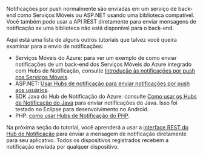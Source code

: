 

Notificações por push normalmente são enviadas em um serviço de back-end como Serviços Móveis ou ASP.NET usando uma biblioteca compatível. Você também pode usar a API REST diretamente para enviar mensagens de notificação se uma biblioteca não está disponível para o back-end.

Aqui está uma lista de alguns outros tutoriais que talvez você queira examinar para o envio de notificações:

- Serviços Móveis do Azure: para ver um exemplo de como enviar notificações de um back-end dos Serviços Móveis do Azure integrado com Hubs de Notificação, consulte [Introdução às notificações por push nos Serviços Móveis](../mobile-services-javascript-backend-ios-get-started-push.md).  
- ASP.NET: [Usar Hubs de notificação para enviar notificações por push aos usuários](notification-hubs-aspnet-backend-ios-notify-users.md).
- SDK Java do Hub de Notificação do Azure: consulte [Como usar os Hubs de Notificação do Java](../articles/notification-hubs/notification-hubs-java-backend-how-to.md) para enviar notificações do Java. Isso foi testado no Eclipse para desenvolvimento no Android.
- PHP: [como usar Hubs de Notificação do PHP](../articles/notification-hubs/notification-hubs-php-backend-how-to.md).


Na próxima seção do tutorial, você aprenderá a usar a [interface REST do Hub de Notificação](http://msdn.microsoft.com/library/windowsazure/dn223264.aspx) para enviar a mensagem de notificação diretamente para seu aplicativo. Todos os dispositivos registrados recebem a notificação enviada por qualquer dispositivo.

<!---HONumber=Oct15_HO3-->